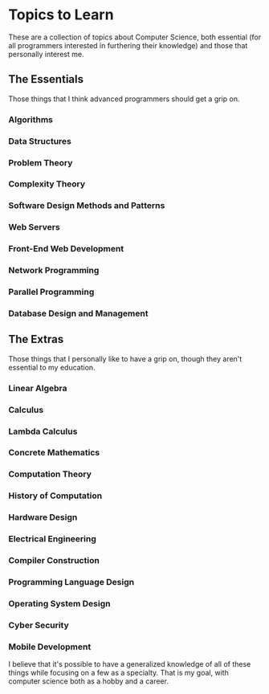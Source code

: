 # Topics to Learn
These are a collection of topics about Computer Science, both essential (for all programmers interested in furthering their knowledge) and those that personally interest me.  

## The Essentials
Those things that I think advanced programmers should get a grip on.  
### Algorithms
### Data Structures
### Problem Theory
### Complexity Theory
### Software Design Methods and Patterns
### Web Servers
### Front-End Web Development
### Network Programming
### Parallel Programming
### Database Design and Management

## The Extras
Those things that I personally like to have a grip on, though they aren't essential to my education.  
### Linear Algebra
### Calculus
### Lambda Calculus
### Concrete Mathematics
### Computation Theory
### History of Computation
### Hardware Design
### Electrical Engineering
### Compiler Construction
### Programming Language Design
### Operating System Design
### Cyber Security
### Mobile Development


I believe that it's possible to have a generalized knowledge of all of these things while focusing on a few as a specialty. That is my goal, with computer science both as a hobby and a career.
